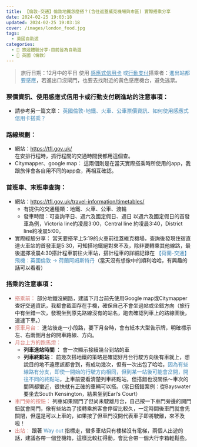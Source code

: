 ```yaml
---
title: 【倫敦-交通】倫敦地鐵怎麼搭？(含往返蓋威克機場與市區) 實際搭乘分享
date: 2024-02-25 19:03:18
updated: 2024-02-25 19:03:18
cover: /images/london_food.jpg
tags:
  - 英國自助遊
categories: 
  - 🌴 旅遊體驗分享-目前皆為自助遊
  - 🥥 英國（倫敦） 
---
```

>	旅行日期：12月中的平日
>	使用<font color=#4287B5> <u>感應式信用卡</u> 或<u>行動支付</u></font>搭乘者：<font color=#4287B5>進出站都要感應</font>，若進出口沒閘門，也要去找附近的黃色感應機台，避免逃票。

<!-- more -->

### 票價資訊、使用感應式信用卡或行動支付刷進站的注意事項：
+ 請參考另一篇文章： <font color=#4287B5>英國倫敦-地鐵、火車、公車票價資訊、如何使用感應式信用卡搭乘？</font>

### 路線規劃：
+ 網站：https://tfl.gov.uk/  
在安排行程時，抓行程間的交通時間我都用這個查。
+ Citymapper、google map：
這兩個則是在當天實際搭乘時所使用的app，我跟旅伴會各自用不同的app查，再相互確認。

### 首班車、末班車查詢：
+ 網站：https://tfl.gov.uk/travel-information/timetables/
  + 有提供的交通種類：地鐵、火車、公車、渡輪
  + 發車時間：可查詢平日、週六及國定假日、週日
  以週六及國定假日的首發車為例，Victoria line約凌晨3:00，Central line 約凌晨3:40，District line約凌晨5:00。
+ 實際經驗分享：
  當天要搭早上5:19的火車前往蓋維克機場，查詢後發現住宿直達火車站的首發車是5:30，可知搭地鐵絕對來不及，除非要轉乘其他線路，最後選擇凌晨4:30搭計程車前往火車站，搭計程車的詳細記錄在 <font color=#4287B5>【荷蘭-交通】飛機：英國倫敦 -> 荷蘭阿姆斯特丹</font>（當天沒有想像中的順利哈哈，有興趣的話可以看看）

### 搭乘的注意事項：
+ <font color=#D1756F>搭乘前：</font> 
部分地鐵沒網路，建議下月台前先使用Google map或Citymapper查好交通資訊，我都會截圖存在手機，確保自己不會坐過站或坐錯方向（旅行中有坐錯一次，發現坐到原先路線沒有的站名，跑去確認列車上的路線圖後，速速下車。）
+ <font color=#D1756F>搭車月台：</font> 
進站後走一小段路，要下月台時，會有紙本大型告示牌，明確標示左、右兩側月台的開車路線、方向。
+ <font color=#D1756F>月台上方的跑馬燈：</font> 
  + **列車進站時間** ：
  會一次顯示接續幾台到站的車
  + **列車終點站**：
  前幾次搭地鐵的策略是確認好月台行駛方向後有車就上，想說目的地不遠應該都會到，有成功幾次，但有一次出包了哈哈，<font color=#4287B5>因為有些線路有分支，即使一開始的行駛方向相同，但到某一站後可能會岔開，開往不同的終點站</font>，上車前要看清楚列車終點站，但搭錯也沒關係～車次的間隔都蠻近，很快就有正確的車輛可以搭。（當日搭錯案例：從Bayswater要坐去South Kensington，結果坐到Earl’s Court） 
+ <font color=#D1756F>車門旁的按鈕：</font> 
列車如果關門了但尚未駛離月台，自己按一下車門旁邊的開門鈕就會開門，像有些站為了接轉乘旅客會停留比較久，一定時間後車門就會先關閉，但還是可以上車的，如果按了但車門沒開代表車子即將駛離，來不及啦！
+ <font color=#D1756F>出站：</font> 
跟著<font color=#4287B5> Way out</font> 指標走，蠻多車站只有樓梯沒有電梯，兩個人出遊的話，建議各帶一個登機箱，這樣比較扛得動，會比合帶一個大行李箱輕鬆些。
